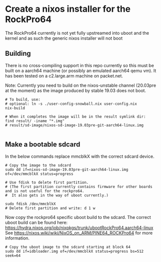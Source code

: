 # Create a nixos installer for the RockPro64

The RockPro64 currently is not yet fully upstreamed into uboot and the kernel and as such the generic nixos installer will not boot


## Building

There is no cross-compiling support in this repo currently so this must be built on a aarch64 machine (or possibly an emulated aarch64 qemu vm).
It has been tested on a c2.large.arm machine on packet.net.

Note: Currently you need to build on the nixos-unstable channel (20.03pre at the moment) as the image produced by stable 19.03 does not boot.

```
# To build, use:
# optional: ln -s ./user-config-snowball.nix user-config.nix
nix-build

# When it completes the image will be in the result symlink dir:
find result/ -iname "*.img"
# result/sd-image/nixos-sd-image-19.03pre-git-aarch64-linux.img


```

## Make a bootable sdcard


In the below commands replace mmcblkX with the correct sdcard device.

```
# Copy the image to the sdcard
sudo dd if=nixos-sd-image-19.03pre-git-aarch64-linux.img of=/dev/mmcblkX status=progress

# Use fdisk to delete first partition. 
# (The first partition currently contains firmware for other boards and is not useful for the rockpro64.
#  It also gets in the way of uboot currently.)

sudo fdisk /dev/mmcblkX
# Delete first partition and write: d 1 w
```

Now copy the rockpro64 specific uboot build to the sdcard.
The correct uboot build can be found here: <https://hydra.nixos.org/job/nixpkgs/trunk/ubootRockPro64.aarch64-linux>
See <https://nixos.wiki/wiki/NixOS_on_ARM/PINE64_ROCKPro64> for more information.
```
# Copy the uboot image to the sdcard starting at block 64
sudo dd if=idbloader.img of=/dev/mmcblkX status=progress bs=512 seek=64

```
